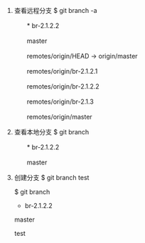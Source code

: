 1. 查看远程分支
    $ git branch -a  
      
    　　* br-2.1.2.2  
      
    　　master  
      
    　　remotes/origin/HEAD -> origin/master  
      
    　　remotes/origin/br-2.1.2.1  
      
    　　remotes/origin/br-2.1.2.2  
      
    　　remotes/origin/br-2.1.3  
      
    　　remotes/origin/master  


2. 查看本地分支
        $ git branch  
      
    　　* br-2.1.2.2  
      
    　　master  
3. 创建分支
     $ git branch test  
  
    $ git branch  
    
    * br-2.1.2.2  
    
    master  
    
    test  
